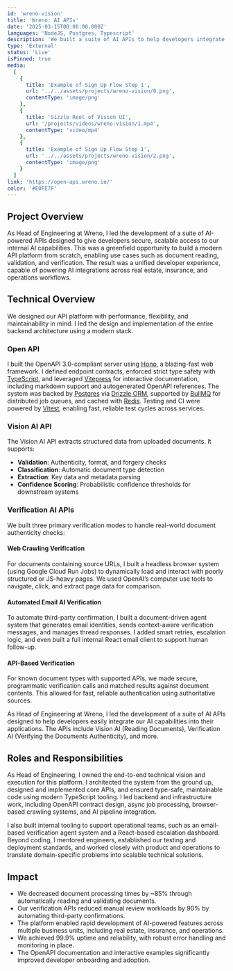 ```yaml
---
id: 'wreno-vision'
title: 'Wreno: AI APIs'
date: '2025-03-15T00:00:00.000Z'
languages: 'NodeJS, Postgres, Typescript'
description: 'We built a suite of AI APIs to help developers integrate AI capabilities into their applications. The APIs include Vision AI, Verification AI, and more.'
type: 'External'
status: 'Live'
isPinned: true
media:
  [
    {
      title: 'Example of Sign Up Flow Step 1',
      url: '../../assets/projects/wreno-vision/0.png',
      contentType: 'image/png'
    },
    {
      title: 'Sizzle Reel of Vision UI',
      url: '/projects/videos/wreno-vision/1.mp4',
      contentType: 'video/mp4'
    },
    {
      title: 'Example of Sign Up Flow Step 1',
      url: '../../assets/projects/wreno-vision/2.png',
      contentType: 'image/png'
    }
  ]
link: 'https://open-api.wreno.io/'
color: '#E0FE7F'
---
```


## Project Overview

As Head of Engineering at Wreno, I led the development of a suite of AI-powered APIs designed to give developers secure, scalable access to our internal AI capabilities. This was a greenfield opportunity to build a modern API platform from scratch, enabling use cases such as document reading, validation, and verification. The result was a unified developer experience, capable of powering AI integrations across real estate, insurance, and operations workflows.

## Technical Overview

We designed our API platform with performance, flexibility, and maintainability in mind. I led the design and implementation of the entire backend architecture using a modern stack.

### Open API

I built the OpenAPI 3.0-compliant server using [Hono](https://hono.dev/), a blazing-fast web framework. I defined endpoint contracts, enforced strict type safety with [TypeScript](https://www.typescriptlang.org/), and leveraged [Vitepress](https://vitepress.dev/) for interactive documentation, including markdown support and autogenerated OpenAPI references. The system was backed by [Postgres](https://www.postgresql.org/) via [Drizzle ORM](https://orm.drizzle.team/), supported by [BullMQ](https://docs.bullmq.io/) for distributed job queues, and cached with [Redis](https://redis.io/). Testing and CI were powered by [Vitest](https://vitest.dev/), enabling fast, reliable test cycles across services.

### Vision AI API

The Vision AI API extracts structured data from uploaded documents. It supports:

- **Validation**: Authenticity, format, and forgery checks
- **Classification**: Automatic document type detection
- **Extraction**: Key data and metadata parsing
- **Confidence Scoring**: Probabilistic confidence thresholds for downstream systems

### Verification AI APIs

We built three primary verification modes to handle real-world document authenticity checks:

#### Web Crawling Verification

For documents containing source URLs, I built a headless browser system (using Google Cloud Run Jobs) to dynamically load and interact with poorly structured or JS-heavy pages. We used OpenAI’s computer use tools to navigate, click, and extract page data for comparison.

#### Automated Email AI Verification

To automate third-party confirmation, I built a document-driven agent system that generates email identities, sends context-aware verification messages, and manages thread responses. I added smart retries, escalation logic, and even built a full internal React email client to support human follow-up.

#### API-Based Verification

For known document types with supported APIs, we made secure, programmatic verification calls and matched results against document contents. This allowed for fast, reliable authentication using authoritative sources.

As Head of Engineering at Wreno, I led the development of a suite of AI APIs designed to help developers easily integrate our AI capabilities into their applications. The APIs include Vision AI (Reading Documents), Verification AI (Verifying the Documents Authenticity), and more.

## Roles and Responsibilities

As Head of Engineering, I owned the end-to-end technical vision and execution for this platform. I architected the system from the ground up, designed and implemented core APIs, and ensured type-safe, maintainable code using modern TypeScript tooling. I led backend and infrastructure work, including OpenAPI contract design, async job processing, browser-based crawling systems, and AI pipeline integration.

I also built internal tooling to support operational teams, such as an email-based verification agent system and a React-based escalation dashboard. Beyond coding, I mentored engineers, established our testing and deployment standards, and worked closely with product and operations to translate domain-specific problems into scalable technical solutions.

## Impact

- We decreased document processing times by ~85% through automatically reading and validating documents.
- Our verification APIs reduced manual review workloads by 90% by automating third-party confirmations.
- The platform enabled rapid development of AI-powered features across multiple business units, including real estate, insurance, and operations.
- We achieved 99.9% uptime and reliability, with robust error handling and monitoring in place.
- The OpenAPI documentation and interactive examples significantly improved developer onboarding and adoption.
